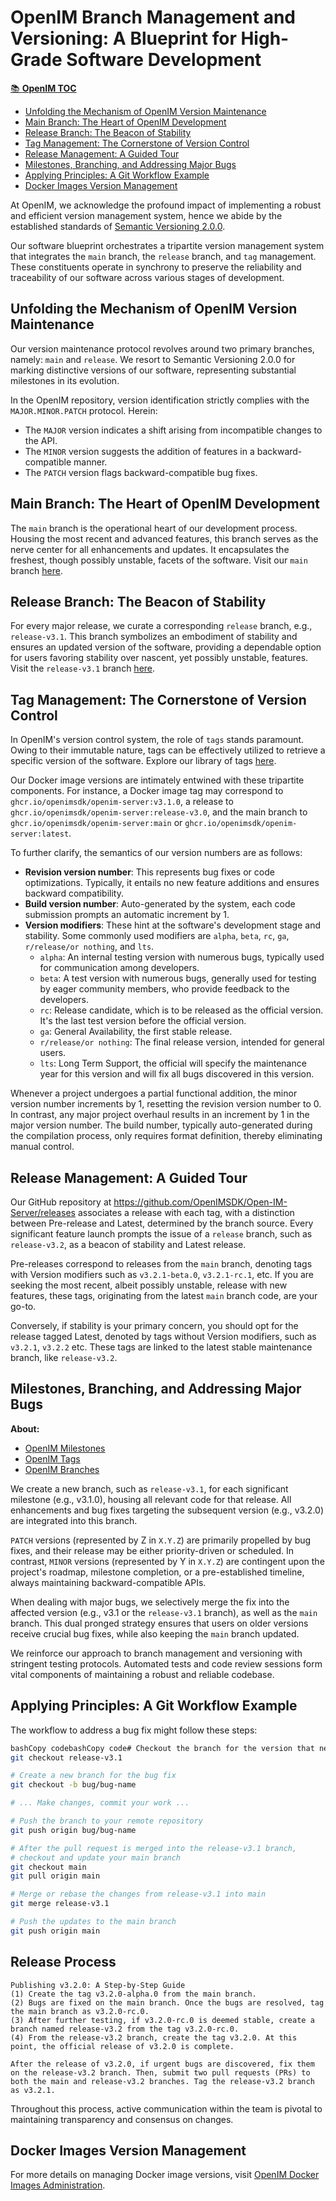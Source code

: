 # OpenIM Branch Management and Versioning: A Blueprint for High-Grade Software Development

[📚 **OpenIM TOC**](#openim-branch-management-and-versioning-a-blueprint-for-high-grade-software-development)
  - [Unfolding the Mechanism of OpenIM Version Maintenance](#unfolding-the-mechanism-of-openim-version-maintenance)
  - [Main Branch: The Heart of OpenIM Development](#main-branch-the-heart-of-openim-development)
  - [Release Branch: The Beacon of Stability](#release-branch-the-beacon-of-stability)
  - [Tag Management: The Cornerstone of Version Control](#tag-management-the-cornerstone-of-version-control)
  - [Release Management: A Guided Tour](#release-management-a-guided-tour)
  - [Milestones, Branching, and Addressing Major Bugs](#milestones-branching-and-addressing-major-bugs)
  - [Applying Principles: A Git Workflow Example](#applying-principles-a-git-workflow-example)
  - [Docker Images Version Management](#docker-images-version-management)


At OpenIM, we acknowledge the profound impact of implementing a robust and efficient version management system, hence we abide by the established standards of [Semantic Versioning 2.0.0](https://semver.org/lang/zh-CN/).

Our software blueprint orchestrates a tripartite version management system that integrates the `main` branch, the `release` branch, and `tag` management. These constituents operate in synchrony to preserve the reliability and traceability of our software across various stages of development.

## Unfolding the Mechanism of OpenIM Version Maintenance

Our version maintenance protocol revolves around two primary branches, namely: `main` and `release`. We resort to Semantic Versioning 2.0.0 for marking distinctive versions of our software, representing substantial milestones in its evolution.

In the OpenIM repository, version identification strictly complies with the `MAJOR.MINOR.PATCH` protocol. Herein:

- The `MAJOR` version indicates a shift arising from incompatible changes to the API.
- The `MINOR` version suggests the addition of features in a backward-compatible manner.
- The `PATCH` version flags backward-compatible bug fixes.

## Main Branch: The Heart of OpenIM Development

The `main` branch is the operational heart of our development process. Housing the most recent and advanced features, this branch serves as the nerve center for all enhancements and updates. It encapsulates the freshest, though possibly unstable, facets of the software. Visit our `main` branch [here](https://github.com/OpenIMSDK/Open-IM-Server/tree/main).

## Release Branch: The Beacon of Stability

For every major release, we curate a corresponding `release` branch, e.g., `release-v3.1`. This branch symbolizes an embodiment of stability and ensures an updated version of the software, providing a dependable option for users favoring stability over nascent, yet possibly unstable, features. Visit the `release-v3.1` branch [here](https://github.com/OpenIMSDK/Open-IM-Server/tree/release-v3.1).

## Tag Management: The Cornerstone of Version Control

In OpenIM's version control system, the role of `tags` stands paramount. Owing to their immutable nature, tags can be effectively utilized to retrieve a specific version of the software. Explore our library of tags [here](https://github.com/OpenIMSDK/Open-IM-Server/tags).

Our Docker image versions are intimately entwined with these tripartite components. For instance, a Docker image tag may correspond to `ghcr.io/openimsdk/openim-server:v3.1.0`, a release to `ghcr.io/openimsdk/openim-server:release-v3.0`, and the main branch to `ghcr.io/openimsdk/openim-server:main` or `ghcr.io/openimsdk/openim-server:latest`.

To further clarify, the semantics of our version numbers are as follows:

- **Revision version number**: This represents bug fixes or code optimizations. Typically, it entails no new feature additions and ensures backward compatibility.
- **Build version number**: Auto-generated by the system, each code submission prompts an automatic increment by 1.
- **Version modifiers**: These hint at the software's development stage and stability. Some commonly used modifiers are `alpha`, `beta`, `rc`, `ga`, `r/release/or nothing`, and `lts`.
  - `alpha`: An internal testing version with numerous bugs, typically used for communication among developers.
  - `beta`: A test version with numerous bugs, generally used for testing by eager community members, who provide feedback to the developers.
  - `rc`: Release candidate, which is to be released as the official version. It's the last test version before the official version.
  - `ga`: General Availability, the first stable release.
  - `r/release/or nothing`: The final release version, intended for general users.
  - `lts`: Long Term Support, the official will specify the maintenance year for this version and will fix all bugs discovered in this version.

Whenever a project undergoes a partial functional addition, the minor version number increments by 1, resetting the revision version number to 0. In contrast, any major project overhaul results in an increment by 1 in the major version number. The build number, typically auto-generated during the compilation process, only requires format definition, thereby eliminating manual control.

## Release Management: A Guided Tour

Our GitHub repository at https://github.com/OpenIMSDK/Open-IM-Server/releases associates a release with each tag, with a distinction between Pre-release and Latest, determined by the branch source. Every significant feature launch prompts the issue of a `release` branch, such as `release-v3.2`, as a beacon of stability and Latest release.

Pre-releases correspond to releases from the `main` branch, denoting tags with Version modifiers such as `v3.2.1-beta.0`, `v3.2.1-rc.1`, etc. If you are seeking the most recent, albeit possibly unstable, release with new features, these tags, originating from the latest `main` branch code, are your go-to.

Conversely, if stability is your primary concern, you should opt for the release tagged Latest, denoted by tags without Version modifiers, such as `v3.2.1`, `v3.2.2` etc. These tags are linked to the latest stable maintenance branch, like `release-v3.2`.

## Milestones, Branching, and Addressing Major Bugs

**About:**

+ [OpenIM Milestones](https://github.com/OpenIMSDK/Open-IM-Server/milestones)
+ [OpenIM Tags](https://github.com/OpenIMSDK/Open-IM-Server/tags)
+ [OpenIM Branches](https://github.com/OpenIMSDK/Open-IM-Server/branches)

We create a new branch, such as `release-v3.1`, for each significant milestone (e.g., v3.1.0), housing all relevant code for that release. All enhancements and bug fixes targeting the subsequent version (e.g., v3.2.0) are integrated into this branch.

`PATCH` versions (represented by Z in `X.Y.Z`) are primarily propelled by bug fixes, and their release may be either priority-driven or scheduled. In contrast, `MINOR` versions (represented by Y in `X.Y.Z`) are contingent upon the project's roadmap, milestone completion, or a pre-established timeline, always maintaining backward-compatible APIs.

When dealing with major bugs, we selectively merge the fix into the affected version (e.g., v3.1 or the `release-v3.1` branch), as well as the `main` branch. This dual pronged strategy ensures that users on older versions receive crucial bug fixes, while also keeping the `main` branch updated.

We reinforce our approach to branch management and versioning with stringent testing protocols. Automated tests and code review sessions form vital components of maintaining a robust and reliable codebase.

## Applying Principles: A Git Workflow Example

The workflow to address a bug fix might follow these steps:

```bash
bashCopy codebashCopy code# Checkout the branch for the version that needs the bug fix
git checkout release-v3.1

# Create a new branch for the bug fix
git checkout -b bug/bug-name

# ... Make changes, commit your work ...

# Push the branch to your remote repository
git push origin bug/bug-name

# After the pull request is merged into the release-v3.1 branch, 
# checkout and update your main branch
git checkout main
git pull origin main

# Merge or rebase the changes from release-v3.1 into main
git merge release-v3.1

# Push the updates to the main branch
git push origin main
```
##  Release Process

```
Publishing v3.2.0: A Step-by-Step Guide
(1) Create the tag v3.2.0-alpha.0 from the main branch.
(2) Bugs are fixed on the main branch. Once the bugs are resolved, tag the main branch as v3.2.0-rc.0.
(3) After further testing, if v3.2.0-rc.0 is deemed stable, create a branch named release-v3.2 from the tag v3.2.0-rc.0.
(4) From the release-v3.2 branch, create the tag v3.2.0. At this point, the official release of v3.2.0 is complete.

After the release of v3.2.0, if urgent bugs are discovered, fix them on the release-v3.2 branch. Then, submit two pull requests (PRs) to both the main and release-v3.2 branches. Tag the release-v3.2 branch as v3.2.1.
```

Throughout this process, active communication within the team is pivotal to maintaining transparency and consensus on changes.

## Docker Images Version Management

For more details on managing Docker image versions, visit [OpenIM Docker Images Administration](https://github.com/OpenIMSDK/Open-IM-Server/blob/main/docs/conversions/images.md).

